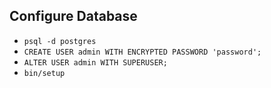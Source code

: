 


## Configure Database

- `psql -d postgres`
- `CREATE USER admin WITH ENCRYPTED PASSWORD 'password';`
- `ALTER USER admin WITH SUPERUSER;`
- `bin/setup`
